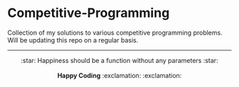 # Competitive-Programming
Collection of my solutions to various competitive programming problems. <br>
Will be updating this repo on a regular basis. <br>

-------------------------------------
<p align="center">
:star: Happiness should be a function without any parameters :star: <br> <br>
<b>Happy Coding</b> :exclamation: :exclamation:
</p>

